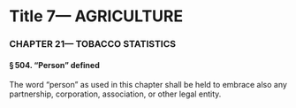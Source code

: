 
# Title 7— AGRICULTURE
### CHAPTER 21— TOBACCO STATISTICS
#### § 504. “Person” defined

The word “person” as used in this chapter shall be held to embrace also any partnership, corporation, association, or other legal entity.
